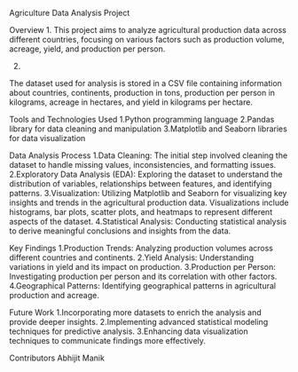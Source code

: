 Agriculture Data Analysis Project

Overview
1.
This project aims to analyze agricultural production data across different countries, focusing on various factors such as production volume, acreage, yield, and production per person. 


2.
The dataset used for analysis is stored in a CSV file containing information about countries, continents, production in tons, production per person in kilograms, acreage in hectares, and yield in kilograms per hectare.

Tools and Technologies Used
1.Python programming language
2.Pandas library for data cleaning and manipulation
3.Matplotlib and Seaborn libraries for data visualization

Data Analysis Process
1.Data Cleaning: The initial step involved cleaning the dataset to handle missing values, inconsistencies, and formatting issues.
2.Exploratory Data Analysis (EDA): Exploring the dataset to understand the distribution of variables, relationships between features, and identifying patterns.
3.Visualization: Utilizing Matplotlib and Seaborn for visualizing key insights and trends in the agricultural production data. Visualizations include histograms, bar plots, scatter plots, and heatmaps to represent different aspects of the dataset.
4.Statistical Analysis: Conducting statistical analysis to derive meaningful conclusions and insights from the data.

Key Findings
1.Production Trends: Analyzing production volumes across different countries and continents.
2.Yield Analysis: Understanding variations in yield and its impact on production.
3.Production per Person: Investigating production per person and its correlation with other factors.
4.Geographical Patterns: Identifying geographical patterns in agricultural production and acreage.

Future Work
1.Incorporating more datasets to enrich the analysis and provide deeper insights.
2.Implementing advanced statistical modeling techniques for predictive analysis.
3.Enhancing data visualization techniques to communicate findings more effectively.

Contributors
Abhijit Manik

